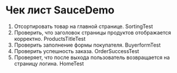 # Чек лист SauceDemo
1. Отсортировать товар на главной странице. SortingTest
2. Проверить, что заголовок страницы продуктов
отображается корректно. ProductsTitleTest
3. Проверить заполнение формы покупателя. BuyerformTest
4. Проверить успешность заказа. OrderSuccessTest
5. Проверяет, что после выхода пользователь возвращается 
на страницу логина. HomeTest


